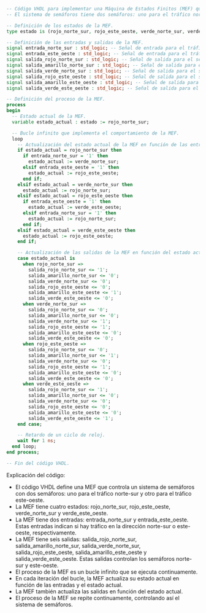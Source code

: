 ```vhdl
-- Código VHDL para implementar una Máquina de Estados Finitos (MEF) que controla un sistema de semáforos.
-- El sistema de semáforos tiene dos semáforos: uno para el tráfico norte-sur y otro para el tráfico este-oeste.

-- Definición de los estados de la MEF.
type estado is (rojo_norte_sur, rojo_este_oeste, verde_norte_sur, verde_este_oeste);

-- Definición de las entradas y salidas de la MEF.
signal entrada_norte_sur : std_logic; -- Señal de entrada para el tráfico norte-sur.
signal entrada_este_oeste : std_logic; -- Señal de entrada para el tráfico este-oeste.
signal salida_rojo_norte_sur : std_logic; -- Señal de salida para el semáforo rojo norte-sur.
signal salida_amarillo_norte_sur : std_logic; -- Señal de salida para el semáforo amarillo norte-sur.
signal salida_verde_norte_sur : std_logic; -- Señal de salida para el semáforo verde norte-sur.
signal salida_rojo_este_oeste : std_logic; -- Señal de salida para el semáforo rojo este-oeste.
signal salida_amarillo_este_oeste : std_logic; -- Señal de salida para el semáforo amarillo este-oeste.
signal salida_verde_este_oeste : std_logic; -- Señal de salida para el semáforo verde este-oeste.

-- Definición del proceso de la MEF.
process
begin
  -- Estado actual de la MEF.
  variable estado_actual : estado := rojo_norte_sur;

  -- Bucle infinito que implementa el comportamiento de la MEF.
  loop
    -- Actualización del estado actual de la MEF en función de las entradas y el estado actual.
    if estado_actual = rojo_norte_sur then
      if entrada_norte_sur = '1' then
        estado_actual := verde_norte_sur;
      elsif entrada_este_oeste = '1' then
        estado_actual := rojo_este_oeste;
      end if;
    elsif estado_actual = verde_norte_sur then
      estado_actual := rojo_norte_sur;
    elsif estado_actual = rojo_este_oeste then
      if entrada_este_oeste = '1' then
        estado_actual := verde_este_oeste;
      elsif entrada_norte_sur = '1' then
        estado_actual := rojo_norte_sur;
      end if;
    elsif estado_actual = verde_este_oeste then
      estado_actual := rojo_este_oeste;
    end if;

    -- Actualización de las salidas de la MEF en función del estado actual.
    case estado_actual is
      when rojo_norte_sur =>
        salida_rojo_norte_sur <= '1';
        salida_amarillo_norte_sur <= '0';
        salida_verde_norte_sur <= '0';
        salida_rojo_este_oeste <= '0';
        salida_amarillo_este_oeste <= '1';
        salida_verde_este_oeste <= '0';
      when verde_norte_sur =>
        salida_rojo_norte_sur <= '0';
        salida_amarillo_norte_sur <= '0';
        salida_verde_norte_sur <= '1';
        salida_rojo_este_oeste <= '1';
        salida_amarillo_este_oeste <= '0';
        salida_verde_este_oeste <= '0';
      when rojo_este_oeste =>
        salida_rojo_norte_sur <= '0';
        salida_amarillo_norte_sur <= '1';
        salida_verde_norte_sur <= '0';
        salida_rojo_este_oeste <= '1';
        salida_amarillo_este_oeste <= '0';
        salida_verde_este_oeste <= '0';
      when verde_este_oeste =>
        salida_rojo_norte_sur <= '1';
        salida_amarillo_norte_sur <= '0';
        salida_verde_norte_sur <= '0';
        salida_rojo_este_oeste <= '0';
        salida_amarillo_este_oeste <= '0';
        salida_verde_este_oeste <= '1';
    end case;

    -- Retardo de un ciclo de reloj.
    wait for 1 ns;
  end loop;
end process;

-- Fin del código VHDL.
```

Explicación del código:

* El código VHDL define una MEF que controla un sistema de semáforos con dos semáforos: uno para el tráfico norte-sur y otro para el tráfico este-oeste.
* La MEF tiene cuatro estados: rojo_norte_sur, rojo_este_oeste, verde_norte_sur y verde_este_oeste.
* La MEF tiene dos entradas: entrada_norte_sur y entrada_este_oeste. Estas entradas indican si hay tráfico en la dirección norte-sur o este-oeste, respectivamente.
* La MEF tiene seis salidas: salida_rojo_norte_sur, salida_amarillo_norte_sur, salida_verde_norte_sur, salida_rojo_este_oeste, salida_amarillo_este_oeste y salida_verde_este_oeste. Estas salidas controlan los semáforos norte-sur y este-oeste.
* El proceso de la MEF es un bucle infinito que se ejecuta continuamente.
* En cada iteración del bucle, la MEF actualiza su estado actual en función de las entradas y el estado actual.
* La MEF también actualiza las salidas en función del estado actual.
* El proceso de la MEF se repite continuamente, controlando así el sistema de semáforos.
